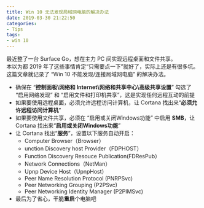```yaml
---
title: Win 10 无法发现局域网电脑的解决办法
date: 2019-03-30 21:22:50
categories:
- Tips
tags:
- win 10
---
```


最近整了一台 Surface Go，想在主力 PC 间实现远程桌面和文件共享。  
本以为都 2019 年了这些事情肯定“只需要点一下”就好了，实际上还是有很多坑。这篇文章就记录了 “Win 10 不能发现/连接局域网电脑” 的解决办法。  

- 确保在 “**控制面板\网络和 Internet\网络和共享中心\高级共享设置**” 勾选了 “启用网络发现” 和 “启用文件和打印机共享”，这是实现任何远程互动的前提
- 如果要使用远程桌面，必须允许远程访问计算机，让 Cortana 找出来“**必须允许远程访问计算机**”
- 如果要使用文件共享，必须在 “启用或关闭Windows功能” 中启用 **SMB**，让 Cortana 找出来“**启用或关闭Windows功能**”
- 让 Cortana 找出“**服务**”，设置以下服务自动开启：
  - Computer Browser（Browser）
  - unction Discovery host Provider（FDPHOST）
  - Function Discovery Resouce  Publication(FDResPub）
  - Network Connections（NetMan）
  - Upnp Device Host（UpnpHost）
  - Peer Name Resolution Protocol (PNRPSvc)
  - Peer Networking Grouping (P2PSvc)
  - Peer Networking Identity Manager (P2PIMSvc)
- 最后为了省心，干脆**重启**个电脑吧
